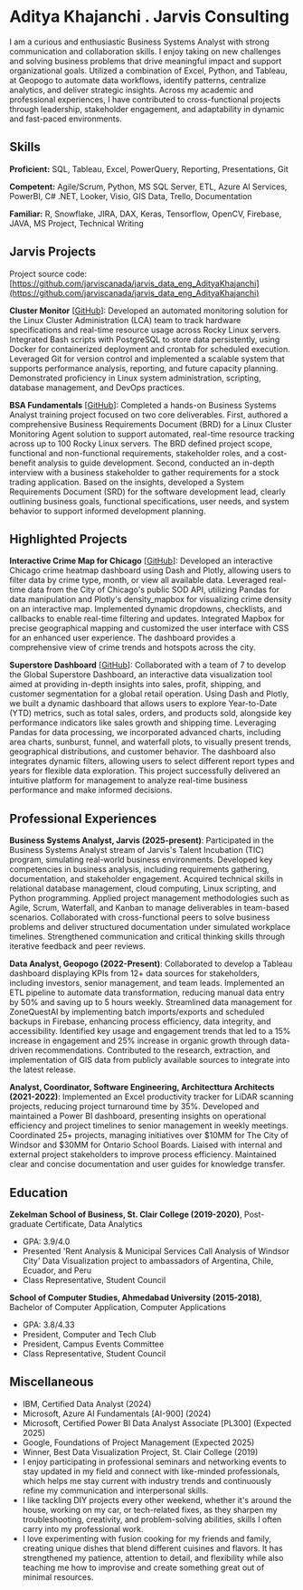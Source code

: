 # Aditya Khajanchi . Jarvis Consulting

I am a curious and enthusiastic Business Systems Analyst with strong communication and collaboration skills. I enjoy taking on new challenges and solving business problems that drive meaningful impact and support organizational goals. Utilized a combination of Excel, Python, and Tableau, at Geopogo to automate data workflows, identify patterns, centralize analytics, and deliver strategic insights. Across my academic and professional experiences, I have contributed to cross-functional projects through leadership, stakeholder engagement, and adaptability in dynamic and fast-paced environments.

## Skills

**Proficient:** SQL, Tableau, Excel, PowerQuery, Reporting, Presentations, Git

**Competent:** Agile/Scrum, Python, MS SQL Server, ETL, Azure AI Services, PowerBI, C# .NET, Looker, Visio, GIS Data, Trello, Documentation

**Familiar:** R, Snowflake, JIRA, DAX, Keras, Tensorflow, OpenCV, Firebase, JAVA, MS Project, Technical Writing

## Jarvis Projects

Project source code: [https://github.com/jarviscanada/jarvis_data_eng_AdityaKhajanchi](https://github.com/jarviscanada/jarvis_data_eng_AdityaKhajanchi)


**Cluster Monitor** [[GitHub](https://github.com/jarviscanada/jarvis_data_eng_AdityaKhajanchi/tree/master/linux_sql)]: Developed an automated monitoring solution for the Linux Cluster Administration (LCA) team to track hardware specifications and real-time resource usage across Rocky Linux servers. Integrated Bash scripts with PostgreSQL to store data persistently, using Docker for containerized deployment and crontab for scheduled execution. Leveraged Git for version control and implemented a scalable system that supports performance analysis, reporting, and future capacity planning. Demonstrated proficiency in Linux system administration, scripting, database management, and DevOps practices.

**BSA Fundamentals** [[GitHub](https://github.com/jarviscanada/jarvis_data_eng_AdityaKhajanchi/tree/master/bsa)]: Completed a hands-on Business Systems Analyst training project focused on two core deliverables. First, authored a comprehensive Business Requirements Document (BRD) for a Linux Cluster Monitoring Agent solution to support automated, real-time resource tracking across up to 100 Rocky Linux servers. The BRD defined project scope, functional and non-functional requirements, stakeholder roles, and a cost-benefit analysis to guide development. Second, conducted an in-depth interview with a business stakeholder to gather requirements for a stock trading application. Based on the insights, developed a System Requirements Document (SRD) for the software development lead, clearly outlining business goals, functional specifications, user needs, and system behavior to support informed development planning.


## Highlighted Projects
**Interactive Crime Map for Chicago** [[GitHub](https://github.com/ANK002X/DA-Projects/blob/2489f63ced2365bece7fa054d2a22f3bf85444d4/PersonalProjects/4a_ChicagoCrimesDataVisualization%5BView_in_Browser%5D.ipynb)]: Developed an interactive Chicago crime heatmap dashboard using Dash and Plotly, allowing users to filter data by crime type, month, or view all available data. Leveraged real-time data from the City of Chicago's public SOD API, utilizing Pandas for data manipulation and Plotly's density_mapbox for visualizing crime density on an interactive map. Implemented dynamic dropdowns, checklists, and callbacks to enable real-time filtering and updates. Integrated Mapbox for precise geographical mapping and customized the user interface with CSS for an enhanced user experience. The dashboard provides a comprehensive view of crime trends and hotspots across the city.

**Superstore Dashboard** [[GitHub](https://github.com/ANK002X/DA-Projects/blob/40af22f44b816dcf8926f9eab1e9fdd20caabe4b/PersonalProjects/1_TheGlobalSuperstore-Insights_Graphs.ipynb)]: Collaborated with a team of 7 to develop the Global Superstore Dashboard, an interactive data visualization tool aimed at providing in-depth insights into sales, profit, shipping, and customer segmentation for a global retail operation. Using Dash and Plotly, we built a dynamic dashboard that allows users to explore Year-to-Date (YTD) metrics, such as total sales, orders, and products sold, alongside key performance indicators like sales growth and shipping time. Leveraging Pandas for data processing, we incorporated advanced charts, including area charts, sunburst, funnel, and waterfall plots, to visually present trends, geographical distributions, and customer behavior. The dashboard also integrates dynamic filters, allowing users to select different report types and years for flexible data exploration. This project successfully delivered an intuitive platform for management to analyze real-time business performance and make informed decisions.


## Professional Experiences

**Business Systems Analyst, Jarvis (2025-present)**: Participated in the Business Systems Analyst stream of Jarvis's Talent Incubation (TIC) program, simulating real-world business environments. Developed key competencies in business analysis, including requirements gathering, documentation, and stakeholder engagement. Acquired technical skills in relational database management, cloud computing, Linux scripting, and Python programming. Applied project management methodologies such as Agile, Scrum, Waterfall, and Kanban to manage deliverables in team-based scenarios. Collaborated with cross-functional peers to solve business problems and deliver structured documentation under simulated workplace timelines. Strengthened communication and critical thinking skills through iterative feedback and peer reviews.

**Data Analyst, Geopogo (2022-Present)**: Collaborated to develop a Tableau dashboard displaying KPIs from 12+ data sources for stakeholders, including investors, senior management, and team leads. Implemented an ETL pipeline to automate data transformation, reducing manual data entry by 50% and saving up to 5 hours weekly. Streamlined data management for ZoneQuestAI by implementing batch imports/exports and scheduled backups in Firebase, enhancing process efficiency, data integrity, and accessibility. Identified key usage and engagement trends that led to a 15% increase in engagement and 25% increase in organic growth through data-driven recommendations. Contributed to the research, extraction, and implementation of GIS data from publicly available sources to integrate into the latest release.

**Analyst, Coordinator, Software Engineering, Architecttura Architects (2021-2022)**: Implemented an Excel productivity tracker for LiDAR scanning projects, reducing project turnaround time by 35%. Developed and maintained a Power BI dashboard, presenting insights on operational efficiency and project timelines to senior management in weekly meetings. Coordinated 25+ projects, managing initiatives over $10MM for The City of Windsor and $30MM for Ontario School Boards. Liaised with internal and external project stakeholders to improve process efficiency. Maintained clear and concise documentation and user guides for knowledge transfer.


## Education
**Zekelman School of Business, St. Clair College (2019-2020)**, Post-graduate Certificate, Data Analytics
- GPA: 3.9/4.0
- Presented 'Rent Analysis & Municipal Services Call Analysis of Windsor City' Data Visualization project to ambassadors of Argentina, Chile, Ecuador, and Peru
- Class Representative, Student Council

**School of Computer Studies, Ahmedabad University (2015-2018)**, Bachelor of Computer Application, Computer Applications
- GPA: 3.8/4.33
- President, Computer and Tech Club
- President, Campus Events Committee
- Class Representative, Student Council


## Miscellaneous
- IBM, Certified Data Analyst (2024)
- Microsoft, Azure AI Fundamentals [AI-900] (2024)
- Microsoft, Certified Power BI Data Analyst Associate [PL300] (Expected 2025)
- Google, Foundations of Project Management (Expected 2025)
- Winner, Best Data Visualization Project, St. Clair College (2019)
- I enjoy participating in professional seminars and networking events to stay updated in my field and connect with like-minded professionals, which helps me stay current with industry trends and continuously refine my communication and interpersonal skills.
- I like tackling DIY projects every other weekend, whether it's around the house, working on my car, or tech-related fixes, as they sharpen my troubleshooting, creativity, and problem-solving abilities, skills I often carry into my professional work.
- I love experimenting with fusion cooking for my friends and family, creating unique dishes that blend different cuisines and flavors. It has strengthened my patience, attention to detail, and flexibility while also teaching me how to improvise and create something great out of minimal resources.